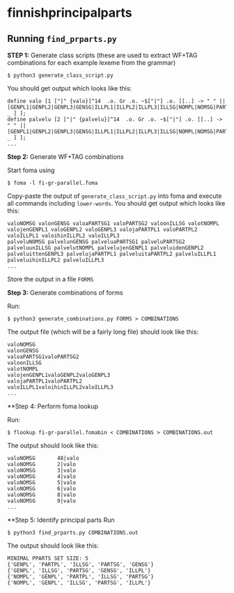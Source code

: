 # finnishprincipalparts

## Running `find_prparts.py`

**STEP 1:** Generate class scripts (these are used to extract WF+TAG combinations for each example lexeme from the grammar)

```
$ python3 generate_class_script.py
```
You should get output which looks like this:
```
define valo [1 ["|" {valo}]^14  .o. Gr .o. ~$["|"] .o. [[..] -> " " || [GENPL1|GENPL2|GENPL3|GENSG|ILLPL1|ILLPL2|ILLPL3|ILLSG|NOMPL|NOMSG|PARTPL1|PARTPL2|PARTSG1|PARTSG2] _ ] ];
define palvelu [2 ["|" {palvelu}]^14  .o. Gr .o. ~$["|"] .o. [[..] -> " " || [GENPL1|GENPL2|GENPL3|GENSG|ILLPL1|ILLPL2|ILLPL3|ILLSG|NOMPL|NOMSG|PARTPL1|PARTPL2|PARTSG1|PARTSG2] _ ] ];
...
```

**Step 2:** Generate WF+TAG combinations

Start foma using 
```
$ foma -l fi-gr-parallel.foma
```
Copy-paste the output of `generate_class_script.py` into foma and execute all commands including `lower-words`. You should get output which looks like this:
```
valoNOMSG valonGENSG valoaPARTSG1 valoPARTSG2 valoonILLSG valotNOMPL valojenGENPL1 valoGENPL2 valoGENPL3 valojaPARTPL1 valoPARTPL2 valoILLPL1 valoihinILLPL2 valoILLPL3 
palveluNOMSG palvelunGENSG palveluaPARTSG1 palveluPARTSG2 palveluunILLSG palvelutNOMPL palvelujenGENPL1 palveluidenGENPL2 palveluittenGENPL3 palvelujaPARTPL1 palveluitaPARTPL2 palveluILLPL1 palveluihinILLPL2 palveluILLPL3 
...
```

Store the output in a file `FORMS`

**Step 3:** Generate combinations of forms

Run: 
```
$ python3 generate_combinations.py FORMS > COMBINATIONS
```
The output file (which will be a fairly long file) should look like this:
```
valoNOMSG
valonGENSG
valoaPARTSG1valoPARTSG2
valoonILLSG
valotNOMPL
valojenGENPL1valoGENPL2valoGENPL3
valojaPARTPL1valoPARTPL2
valoILLPL1valoihinILLPL2valoILLPL3
...
```

**Step 4: Perform foma lookup

Run:
```
$ flookup fi-gr-parallel.fomabin < COMBINATIONS > COMBINATIONS.out
```
The output should look like this:
```
valoNOMSG       48|valo
valoNOMSG       2|valo
valoNOMSG       3|valo
valoNOMSG       4|valo
valoNOMSG       5|valo
valoNOMSG       6|valo
valoNOMSG       8|valo
valoNOMSG       9|valo
...
```

**Step 5: Identify principal parts
Run
```
$ python3 find_prparts.py COMBINATIONS.out 
```
The output should look like this:
```
MINIMAL PPARTS SET SIZE: 5
{'GENPL', 'PARTPL', 'ILLSG', 'PARTSG', 'GENSG'}
{'GENPL', 'ILLSG', 'PARTSG', 'GENSG', 'ILLPL'}
{'NOMPL', 'GENPL', 'PARTPL', 'ILLSG', 'PARTSG'}
{'NOMPL', 'GENPL', 'ILLSG', 'PARTSG', 'ILLPL'}
```
